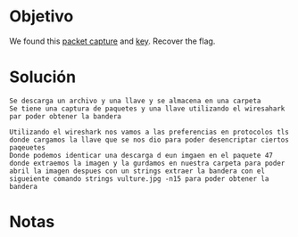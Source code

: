 
# Objetivo 
We found this [packet capture](https://jupiter.challenges.picoctf.org/static/fbf98e695555a2a48fe42c9a245de376/capture.pcap) and [key](https://jupiter.challenges.picoctf.org/static/fbf98e695555a2a48fe42c9a245de376/picopico.key). Recover the flag.

# Solución 
```
Se descarga un archivo y una llave y se almacena en una carpeta 
Se tiene una captura de paquetes y una llave utilizando el wiresahark par poder obtener la bandera

Utilizando el wireshark nos vamos a las preferencias en protocolos tls donde cargamos la llave que se nos dio para poder desencriptar ciertos paqeuetes 
Donde podemos identicar una descarga d eun imgaen en el paquete 47 donde extraemos la imagen y la gurdamos en nuestra carpeta para poder abril la imagen despues con un strings extraer la bandera con el sigueiente comando strings vulture.jpg -n15 para poder obtener la bandera 

```
# Notas 

